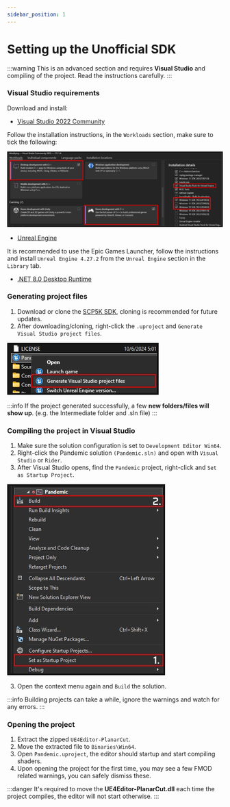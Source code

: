 ```yaml
---
sidebar_position: 1
---
```


# Setting up the Unofficial SDK

:::warning
This is an advanced section and requires **Visual Studio** and compiling of the project. Read the instructions carefully.
:::

### Visual Studio requirements

Download and install:
* [Visual Studio 2022 Community](https://visualstudio.microsoft.com/thank-you-downloading-visual-studio/?sku=Community&channel=Release&version=VS2022&source=VSLandingPage&cid=2030&passive=false)
  
Follow the installation instructions, in the `Workloads` section, make sure to tick the following:

![vs_installation.webp](assets/vs_installation.webp)

* [Unreal Engine](https://www.unrealengine.com/en-US/download)

It is recommended to use the Epic Games Launcher, follow the instructions and install `Unreal Engine 4.27.2` from the `Unreal Engine` section in the `Library` tab.

* [.NET 8.0 Desktop Runtime](https://dotnet.microsoft.com/en-us/download/dotnet/thank-you/runtime-desktop-8.0.8-windows-x64-installer)

### Generating project files

1. Download or clone the [SCP5K SDK](https://github.com/unselles/SCP5K_SDK), cloning is recommended for future updates.
2. After downloading/cloning, right-click the `.uproject` and `Generate Visual Studio project files`.

![uproject_generate.webp](assets/uproject_generate.webp)

:::info
If the project generated successfully, a few **new folders/files will show up**. (e.g. the Intermediate folder and .sln file)
:::

### Compiling the project in Visual Studio

1. Make sure the solution configuration is set to `Development Editor Win64`.
2. Right-click the Pandemic solution `(Pandemic.sln)` and open with `Visual Studio` or `Rider`.
3. After Visual Studio opens, find the `Pandemic` project, right-click and `Set as Startup Project`.

![vs_build.webp](assets/vs_build.webp)

3. Open the context menu again and `Build` the solution.

:::info
Building projects can take a while, ignore the warnings and watch for any errors.
:::

### Opening the project

1. Extract the zipped `UE4Editor-PlanarCut`.
2. Move the extracted file to `Binaries\Win64`.
3. Open `Pandemic.uproject`, the editor should startup and start compiling shaders.
4. Upon opening the project for the first time, you may see a few FMOD related warnings, you can safely dismiss these.

:::danger
It's required to move the **UE4Editor-PlanarCut.dll** each time the project compiles, the editor will not start otherwise.
:::